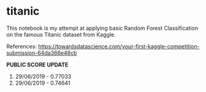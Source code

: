 # titanic
This notebook is my attempt at applying basic Random Forest Classification on the famous Titanic dataset from Kaggle.

References: https://towardsdatascience.com/your-first-kaggle-competition-submission-64da366e48cb

<b> PUBLIC SCORE UPDATE</b>

1. 29/06/2019 - 0.77033
2. 29/06/2019 - 0.74641
